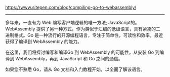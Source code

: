 https://www.sitepen.com/blog/compiling-go-to-webassembly/

---

多年来，一直有为 Web 编写客户端逻辑的唯一方法; JavaScript的。WebAssembly 提供了另一种方式，作为类似于汇编的低级语言，具有紧凑的二进制格式。Go 是一种流行的开源编程语言，专注于简单性，可读性和效率，最近获得了编译到 WebAssembly 的能力。

在这里，我们将探讨编写和编译Go 到 WebAssembly 的可能性，从安装 Go 到编译到 WebAssembly，再到 JavaScript 和 Go 之间的通信。

如果您不熟悉 Go，请从 Go 文档和入门教程开始，以全面了解该语言。


